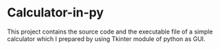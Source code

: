 # Calculator-in-py
This project contains the source code and the executable file of a simple calculator which I prepared by using Tkinter module of python as GUI.
